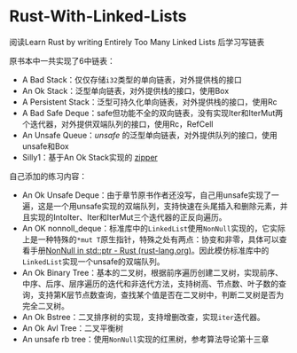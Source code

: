 # Rust-With-Linked-Lists
阅读Learn Rust by writing Entirely Too Many Linked Lists 后学习写链表

原书本中一共实现了6中链表：

- A Bad Stack：仅仅存储`i32`类型的单向链表，对外提供栈的接口
- An Ok Stack：泛型单向链表，对外提供栈的接口，使用Box
- A Persistent Stack：泛型可持久化单向链表，对外提供栈的接口，使用Rc
- A Bad Safe Deque：safe但功能不全的双向链表，没有实现Iter和IterMut两个迭代器，对外提供双端队列的接口，使用Rc，RefCell
- An Unsafe Queue：*unsafe* 的泛型单向链表，对外提供队列的接口，使用unsafe和Box
- Silly1：基于An Ok Stack实现的 [zipper](https://en.wikipedia.org/wiki/Zipper_(data_structure))



自己添加的练习内容：

- An Ok Unsafe Deque：由于章节原书作者还没写，自己用unsafe实现了一遍，这是一个用unsafe实现的双端队列，支持快速在头尾插入和删除元素，并且实现的IntoIter、Iter和IterMut三个迭代器的正反向遍历。
- An OK nonnoll_deque：标准库中的`LinkedList`使用`NonNull`实现的，它实际上是一种特殊的`*mut T`原生指针，特殊之处有两点：协变和非零，具体可以查看手册[NonNull in std::ptr - Rust (rust-lang.org)](https://doc.rust-lang.org/std/ptr/struct.NonNull.html)。因此模仿标准库中的`LinkedList`实现一个unsafe的双端队列。
- An Ok Binary Tree：基本的二叉树，根据前序遍历创建二叉树，实现前序、中序、后序、层序遍历的迭代和非迭代方法，支持树高、节点数、叶子数的查询，支持第K层节点数查询，查找某个值是否在二叉树中，判断二叉树是否为完全二叉树。
- An Ok Bstree：二叉排序树的实现，支持增删改查，实现`iter`迭代器。
- An Ok Avl Tree：二叉平衡树
- An unsafe rb tree：使用`NonNull`实现的红黑树，参考算法导论第十三章
